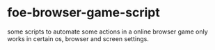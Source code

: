 # foe-browser-game-script
some scripts to automate some actions in a online browser game
only works in certain os, browser and screen settings.
